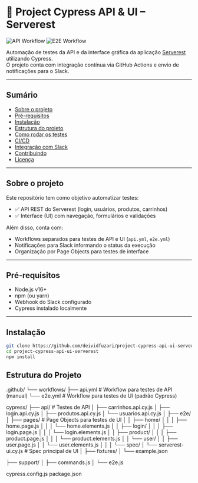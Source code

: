 # 🧪 Project Cypress API & UI – Serverest

![API Workflow](https://github.com/deividfuzari/project-cypress-api-ui-serverest/actions/workflows/api.yml/badge.svg)
![E2E Workflow](https://github.com/deividfuzari/project-cypress-api-ui-serverest/actions/workflows/e2e.yml/badge.svg)

Automação de testes da API e da interface gráfica da aplicação [Serverest](https://serverest.dev/) utilizando Cypress.  
O projeto conta com integração contínua via GitHub Actions e envio de notificações para o Slack.

---

## Sumário

- [Sobre o projeto](#sobre-o-projeto)
- [Pré-requisitos](#pré-requisitos)
- [Instalação](#instalação)
- [Estrutura do projeto](#estrutura-do-projeto)
- [Como rodar os testes](#como-rodar-os-testes)
- [CI/CD](#cicd)
- [Integração com Slack](#integração-com-slack)
- [Contribuindo](#contribuindo)
- [Licença](#licença)


---

## Sobre o projeto

Este repositório tem como objetivo automatizar testes:

- ✅ API REST do Serverest (login, usuários, produtos, carrinhos)
- ✅ Interface (UI) com navegação, formulários e validações

Além disso, conta com:

- Workflows separados para testes de API e UI (`api.yml`, `e2e.yml`)
- Notificações para Slack informando o status da execução
- Organização por Page Objects para testes de interface

---

## Pré-requisitos

- Node.js v16+
- npm (ou yarn)
- Webhook do Slack configurado
- Cypress instalado localmente

---

## Instalação

```bash
git clone https://github.com/deividfuzari/project-cypress-api-ui-serverest.git
cd project-cypress-api-ui-serverest
npm install
```

## Estrutura do Projeto

.github/
└── workflows/
    ├── api.yml             # Workflow para testes de API (manual)
    └── e2e.yml             # Workflow para testes de UI (padrão Cypress)

cypress/
├── api/                    # Testes de API
│   ├── carrinhos.api.cy.js
│   ├── login.api.cy.js
│   ├── produtos.api.cy.js
│   └── usuarios.api.cy.js
│
├── e2e/
│   ├── pages/              # Page Objects para testes de UI
│   │   ├── home/
│   │   │   ├── home.page.js
│   │   │   └── home.elements.js
│   │   ├── login/
│   │   │   ├── login.page.js
│   │   │   └── login.elements.js
│   │   ├── product/
│   │   │   ├── product.page.js
│   │   │   └── product.elements.js
│   │   └── user/
│   │       ├── user.page.js
│   │       └── user.elements.js
│   │
│   └── spec/
│       └── serverest-ui.cy.js  # Spec principal de UI
│
├── fixtures/
│   └── example.json

├── support/
│   ├── commands.js
│   └── e2e.js

cypress.config.js
package.json


